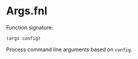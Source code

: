 # Args.fnl
Function signature:

```
(args config)
```

Process command line arguments based on `config`.



<!-- Generated with Fenneldoc 0.1.0
     https://gitlab.com/andreyorst/fenneldoc -->
